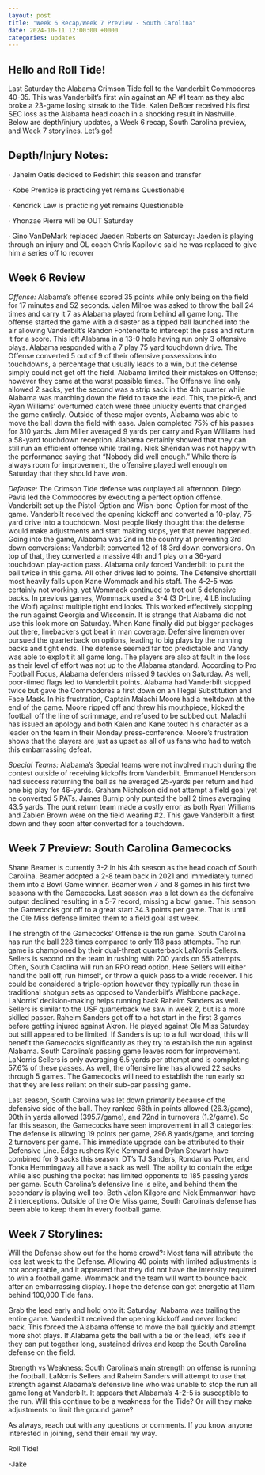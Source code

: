 ```yaml
---
layout: post
title: "Week 6 Recap/Week 7 Preview - South Carolina"
date: 2024-10-11 12:00:00 +0000
categories: updates
---
```


## Hello and Roll Tide!

Last Saturday the Alabama Crimson Tide fell to the Vanderbilt Commodores 40-35. This was Vanderbilt’s first win against an AP #1 team as they also broke a 23-game losing streak to the Tide. Kalen DeBoer received his first SEC loss as the Alabama head coach in a shocking result in Nashville. Below are depth/injury updates, a Week 6 recap, South Carolina preview, and Week 7 storylines. Let’s go!

## Depth/Injury Notes:

·        Jaheim Oatis decided to Redshirt this season and transfer

·        Kobe Prentice is practicing yet remains Questionable

·        Kendrick Law is practicing yet remains Questionable

·        Yhonzae Pierre will be OUT Saturday

·        Gino VanDeMark replaced Jaeden Roberts on Saturday: Jaeden is playing through an injury and OL coach Chris Kapilovic said he was replaced to give him a series off to recover


## Week 6 Review

*Offense:* Alabama’s offense scored 35 points while only being on the field for 17 minutes and 52 seconds. Jalen Milroe was asked to throw the ball 24 times and carry it 7 as Alabama played from behind all game long. The offense started the game with a disaster as a tipped ball launched into the air allowing Vanderbilt’s Randon Fontenette to intercept the pass and return it for a score. This left Alabama in a 13-0 hole having run only 3 offensive plays. Alabama responded with a 7 play 75 yard touchdown drive. The Offense converted 5 out of 9 of their offensive possessions into touchdowns, a percentage that usually leads to a win, but the defense simply could not get off the field. Alabama limited their mistakes on Offense; however they came at the worst possible times. The Offensive line only allowed 2 sacks, yet the second was a strip sack in the 4th quarter while Alabama was marching down the field to take the lead. This, the pick-6, and Ryan Williams’ overturned catch were three unlucky events that changed the game entirely. Outside of these major events, Alabama was able to move the ball down the field with ease. Jalen completed 75% of his passes for 310 yards. Jam Miller averaged 9 yards per carry and Ryan Williams had a 58-yard touchdown reception. Alabama certainly showed that they can still run an efficient offense while trailing. Nick Sheridan was not happy with the performance saying that “Nobody did well enough.” While there is always room for improvement, the offensive played well enough on Saturday that they should have won.



*Defense:*   The Crimson Tide defense was outplayed all afternoon. Diego Pavia led the Commodores by executing a perfect option offense. Vanderbilt set up the Pistol-Option and Wish-bone-Option for most of the game. Vanderbilt received the opening kickoff and converted a 10-play, 75-yard drive into a touchdown. Most people likely thought that the defense would make adjustments and start making stops, yet that never happened. Going into the game, Alabama was 2nd in the country at preventing 3rd down conversions: Vanderbilt converted 12 of 18 3rd down conversions. On top of that, they converted a massive 4th and 1 play on a 36-yard touchdown play-action pass. Alabama only forced Vanderbilt to punt the ball twice in this game. All other drives led to points. The Defensive shortfall most heavily falls upon Kane Wommack and his staff. The 4-2-5 was certainly not working, yet Wommack continued to trot out 5 defensive backs. In previous games, Wommack used a 3-4 (3 D-Line, 4 LB including the Wolf) against multiple tight end looks. This worked effectively stopping the run against Georgia and Wisconsin. It is strange that Alabama did not use this look more on Saturday. When Kane finally did put bigger packages out there, linebackers got beat in man coverage. Defensive linemen over pursued the quarterback on options, leading to big plays by the running backs and tight ends. The defense seemed far too predictable and Vandy was able to exploit it all game long. The players are also at fault in the loss as their level of effort was not up to the Alabama standard. According to Pro Football Focus, Alabama defenders missed 9 tackles on Saturday. As well, poor-timed flags led to Vanderbilt points. Alabama had Vanderbilt stopped twice but gave the Commodores a first down on an Illegal Substitution and Face Mask. In his frustration, Captain Malachi Moore had a meltdown at the end of the game. Moore ripped off and threw his mouthpiece, kicked the football off the line of scrimmage, and refused to be subbed out. Malachi has issued an apology and both Kalen and Kane touted his character as a leader on the team in their Monday press-conference. Moore’s frustration shows that the players are just as upset as all of us fans who had to watch this embarrassing defeat.

*Special Teams:* Alabama’s Special teams were not involved much during the contest outside of receiving kickoffs from Vanderbilt. Emmanuel Henderson had success returning the ball as he averaged 25-yards per return and had one big play for 46-yards.  Graham Nicholson did not attempt a field goal yet he converted 5 PATs. James Burnip only punted the ball 2 times averaging 43.5 yards. The punt return team made a costly error as both Ryan Williams and Zabien Brown were on the field wearing #2. This gave Vanderbilt a first down and they soon after converted for a touchdown.


## Week 7 Preview: South Carolina Gamecocks

Shane Beamer is currently 3-2 in his 4th season as the head coach of South Carolina. Beamer adopted a 2-8 team back in 2021 and immediately turned them into a Bowl Game winner. Beamer won 7 and 8 games in his first two seasons with the Gamecocks. Last season was a let down as the defensive output declined resulting in a 5-7 record, missing a bowl game. This season the Gamecocks got off to a great start 34.3 points per game. That is until the Ole Miss defense limited them to a field goal last week.

The strength of the Gamecocks' Offense is the run game. South Carolina has run the ball 228 times compared to only 118 pass attempts. The run game is championed by their dual-threat quarterback LaNorris Sellers. Sellers is second on the team in rushing with 200 yards on 55 attempts. Often, South Carolina will run an RPO read option. Here Sellers will either hand the ball off, run himself, or throw a quick pass to a wide receiver. This could be considered a triple-option however they typically run these in traditional shotgun sets as opposed to Vanderbilt’s Wishbone package. LaNorris’ decision-making helps running back Raheim Sanders as well. Sellers is similar to the USF quarterback we saw in week 2, but is a more skilled passer. Raheim Sanders got off to a hot start in the first 3 games before getting injured against Akron. He played against Ole Miss Saturday but still appeared to be limited. If Sanders is up to a full workload, this will benefit the Gamecocks significantly as they try to establish the run against Alabama. South Carolina’s passing game leaves room for improvement. LaNorris Sellers is only averaging 6.5 yards per attempt and is completing 57.6% of these passes. As well, the offensive line has allowed 22 sacks through 5 games. The Gamecocks will need to establish the run early so that they are less reliant on their sub-par passing game.

Last season, South Carolina was let down primarily because of the defensive side of the ball. They ranked 66th in points allowed (26.3/game), 90th in yards allowed (395.7/game), and 72nd in turnovers (1.2/game). So far this season, the Gamecocks have seen improvement in all 3 categories: The defense is allowing 19 points per game, 296.8 yards/game, and forcing 2 turnovers per game. This immediate upgrade can be attributed to their Defensive Line. Edge rushers Kyle Kennard and Dylan Stewart have combined for 9 sacks this season. DT’s TJ Sanders, Rondarius Porter, and Tonka Hemmingway all have a sack as well. The ability to contain the edge while also pushing the pocket has limited opponents to 185 passing yards per game. South Carolina’s defensive line is elite, and behind them the secondary is playing well too. Both Jalon Kilgore and Nick Emmanwori have 2 interceptions. Outside of the Ole Miss game, South Carolina’s defense has been able to keep them in every football game.

 

## Week 7 Storylines:

Will the Defense show out for the home crowd?: Most fans will attribute the loss last week to the Defense. Allowing 40 points with limited adjustments is not acceptable, and it appeared that they did not have the intensity required to win a football game. Wommack and the team will want to bounce back after an embarrassing display. I hope the defense can get energetic at 11am behind 100,000 Tide fans.

Grab the lead early and hold onto it: Saturday, Alabama was trailing the entire game. Vanderbilt received the opening kickoff and never looked back. This forced the Alabama offense to move the ball quickly and attempt more shot plays. If Alabama gets the ball with a tie or the lead, let’s see if they can put together long, sustained drives and keep the South Carolina defense on the field.

Strength vs Weakness: South Carolina’s main strength on offense is running the football. LaNorris Sellers and Raheim Sanders will attempt to use that strength against Alabama’s defensive line who was unable to stop the run all game long at Vanderbilt. It appears that Alabama’s 4-2-5 is susceptible to the run. Will this continue to be a weakness for the Tide? Or will they make adjustments to limit the ground game? 



As always, reach out with any questions or comments. If you know anyone interested in joining, send their email my way.



Roll Tide!

-Jake